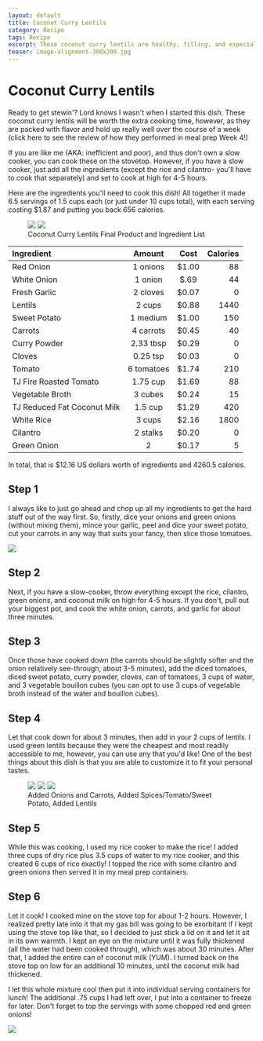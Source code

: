 ```yaml
---
layout: default
title: Coconut Curry Lentils
category: Recipe
tags: Recipe
excerpt: These coconut curry lentils are healthy, filling, and expecially delicious. The flexible recipe gives you the opportunity to add and subtract to suit your own personal tastes
teaser: image-alignment-300x200.jpg
---
```


# Coconut Curry Lentils

Ready to get stewin'? Lord knows I wasn't when I started this dish. These coconut curry lentils will be worth the extra cooking time, however, as they are packed with flavor and hold up really well over the course of a week (click here to see the review of how they performed in meal prep Week 4!)

If you are like me (AKA: inefficient and poor), and thus don't own a slow cooker, you can cook these on the stovetop. However, if you have a slow cooker, just add all the ingredients (except the rice and cilantro- you'll have to cook that separately) and set to cook at high for 4-5 hours. 

Here are the ingredients you'll need to cook this dish! All together it made 6.5 servings of 1.5 cups each (or just under 10 cups total), with each serving costing $1.87 and putting you back 656 calories. 

<figure class="half">
  <img src="{{ site.url }}/images/Meal Prep/Week 4/Coconut Lentils/Close Up of Lentils.jpg">
  <img src="{{ site.url }}/images/Meal Prep/Week 4/Coconut Lentils/Coconut Lentils Ingredients RESIZED.jpg">
	<figcaption>Coconut Curry Lentils Final Product and Ingredient List</figcaption>
</figure>

**Ingredient** | **Amount** | **Cost** |   **Calories**
|:------------- |:-------------:| :-----:|   -----:|
Red Onion|	1	onions	| $1.00 |	88
White Onion |1 onion |$.69| 44
Fresh Garlic|	2	cloves	| $0.07 |	0
Lentils|	2	cups	| $0.88 |	1440
Sweet Potato	|1	medium|	 $1.00 	|150
Carrots	|4	carrots|	 $0.45 |	40
Curry Powder|	2.33	tbsp|	 $0.29 |	0
Cloves|	0.25	tsp|	 $0.03 |	0
Tomato	|6	tomatoes	| $1.74 |	210
TJ Fire Roasted Tomato|	1.75	cup	| $1.69 |	88
Vegetable Broth|	3	cubes |	 $0.24 |	15
TJ Reduced Fat Coconut Milk|	1.5	cup	| $1.29 |	420
White Rice|	3	cups	| $2.16 	|1800
Cilantro	|2	stalks	| $0.20 |	0
Green Onion|	2	|	 $0.17 |	5

In total, that is $12.16 US dollars worth of ingredients and 4260.5 calories.

<h2> Step 1 </h2>

I always like to just go ahead and chop up all my ingredients to get the hard stuff out of the way first. So, firstly, dice your onions and green onions (without mixing them), mince your garlic, peel and dice your sweet potato, cut your carrots in any way that suits your fancy, then slice those tomatoes. 

<img src="{{ site.url }}/images/Meal Prep/Week 4/Coconut Lentils/All Chopped Ingredients RESIZED.jpg">

<h2> Step 2 </h2>

Next, if you have a slow-cooker, throw everything except the rice, cilantro, green onions, and coconut milk on high for 4-5 hours. If you don't, pull out your biggest pot, and cook the white onion, carrots, and garlic for about three minutes. 

<h2> Step 3 </h2>

Once those have cooked down (the carrots should be slightly softer and the onion relatively see-through, about 3-5 minutes), add the diced tomatoes, diced sweet potato, curry powder, cloves, can of tomatoes, 3 cups of water, and 3 vegetable bouillon cubes (you can opt to use 3 cups of vegetable broth instead of the water and bouillon cubes).

<h2> Step 4 </h2>

Let that cook down for about 3 minutes, then add in your 2 cups of lentils. I used green lentils because they were the cheapest and most readily accessible to me, however, you can use any that you'd like! One of the best things about this dish is that you are able to customize it to fit your personal tastes. 

<figure class="third">
	<img src="{{ site.url }}/images/Meal Prep/Week 4/Coconut Lentils/Adding OnionCarrots RESIZED.jpg">
	<img src="{{ site.url }}/images/Meal Prep/Week 4/Coconut Lentils/Adding SpicesTomato RESIZED.jpg">
	<img src="{{ site.url }}/images/Meal Prep/Week 4/Coconut Lentils/Adding Lentils RESIZED.jpg">
	<figcaption>Added Onions and Carrots, Added Spices/Tomato/Sweet Potato, Added Lentils</figcaption>
</figure>

<h2> Step 5 </h2>
While this was cooking, I used my rice cooker to make the rice! I added three cups of dry rice plus 3.5 cups of water to my rice cooker, and this created 6 cups of rice exactly! I topped the rice with some cilantro and green onions then served it in my meal prep containers. 

<h2> Step 6 </h2>

Let it cook! I cooked mine on the stove top for about 1-2 hours. However, I realized pretty late into it that my gas bill was going to be exorbitant if I kept using the stove top like that, so I decided to just stick a lid on it and let it sit in its own warmth. I kept an eye on the mixture until it was fully thickened (all the water had been cooked through), which was about 30 minutes. After that, I added the entire can of coconut milk (YUM). I turned back on the stove top on low for an additional 10 minutes, until the coconut milk had thickened. 

I let this whole mixture cool then put it into individual serving containers for lunch! The additional .75 cups I had left over, I put into a container to freeze for later. Don't forget to top the servings with some chopped red and green onions!

<img src="{{ site.url }}/images/Meal Prep/Week 4/Coconut Lentils/Close Up of Lentils RESIZED.jpg">
